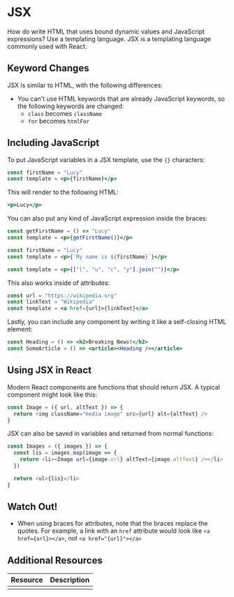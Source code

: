 # JSX

How do write HTML that uses bound dynamic values and JavaScript expressions? Use a templating language. JSX is a templating language commonly used with React.

## Keyword Changes

JSX is similar to HTML, with the following differences:

* You can't use HTML keywords that are already JavaScript keywords, so the following keywords are changed:
  * `class` becomes `className`
  * `for` becomes `htmlFor`

## Including JavaScript

To put JavaScript variables in a JSX template, use the `{}` characters:

```jsx
const firstName = "Lucy"
const template = <p>{firstName}</p>
```

This will render to the following HTML:

```jsx
<p>Lucy</p>
```

You can also put any kind of JavaScript expression inside the braces:

```jsx
const getFirstName = () => "Lucy"
const template = <p>{getFirstName()}</p>
```

```jsx
const firstName = "Lucy"
const template = <p>{`My name is ${firstName}`}</p>
```

```jsx
const template = <p>{["l", "u", "c", "y"].join("")}</p>
```

This also works inside of attributes:

```jsx
const url = "https://wikipedia.org"
const linkText = "Wikipedia"
const template = <a href={url}>{linkText}</a>
```

Lastly, you can include any component by writing it like a self-closing HTML element:

```jsx
const Heading = () => <h2>Breaking News!</h2>
const SomeArticle = () => <article><Heading /></article>
```

## Using JSX in React

Modern React components are functions that should return JSX. A typical component might look like this:

```js
const Image = ({ url, altText }) => {
  return <img className="media image" src={url} alt={altText} />
}
```

JSX can also be saved in variables and returned from normal functions:

```js
const Images = ({ images }) => {
  const lis = images.map(image => {
    return <li><Image url={image.url} altText={image.altText} /></li>
  })

  return <ul>{lis}</li>
}
```

## Watch Out!

* When using braces for attributes, note that the braces replace the quotes. For example, a link with an `href` attribute would look like `<a href={url}></a>`, not `<a href="{url}"></a>`

## Additional Resources

| Resource | Description |
| --- | --- |
| []() | |
